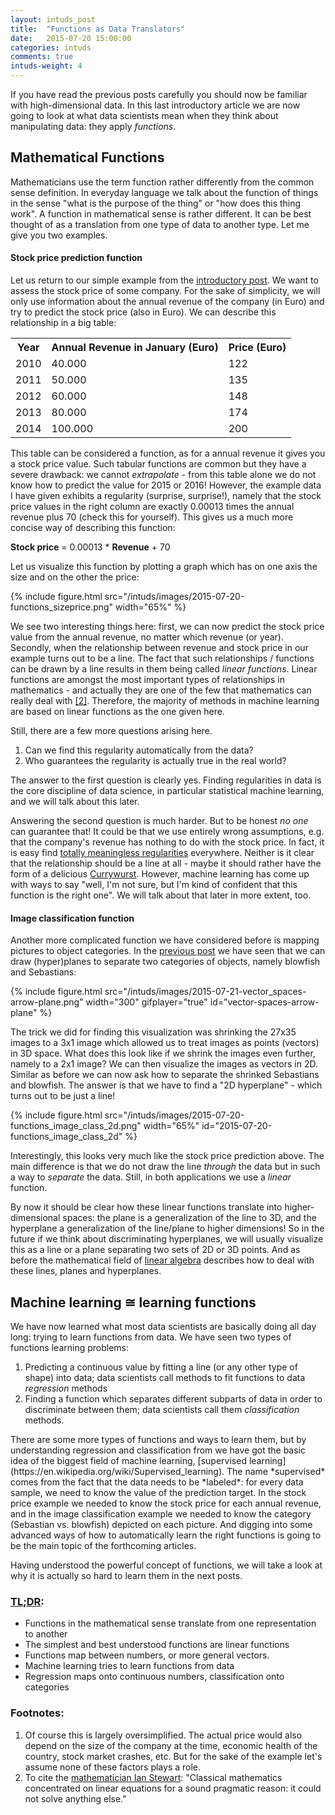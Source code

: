 ```yaml
---
layout: intuds_post
title:  "Functions as Data Translators"
date:   2015-07-20 15:00:00
categories: intuds
comments: true
intuds-weight: 4
---
```


If you have read the previous posts carefully you should now be familiar with high-dimensional data. In this last introductory article we are now going to look at what data scientists mean when they think about manipulating data: they apply *functions*.

## Mathematical Functions

Mathematicians use the term function rather differently from the common sense definition. In everyday language we talk about the function of things in the sense "what is the purpose of the thing" or "how does this thing work". A function in mathematical sense is rather different. It can be best thought of as a translation from one type of data to another type. Let me give you two examples.

#### Stock price prediction function

Let us return to our simple example from the [introductory post](/intuds/2015/07/26/datascience-showoff.html). We want to assess the stock price of some company. For the sake of simplicity, we will only use information about the annual revenue of the company (in Euro) and try to predict the stock price (also in Euro). We can describe this relationship in a big table:

<table class="data-table">
<tr>
<th>Year</th>
<th>Annual Revenue in January (Euro)</th>
<th>Price (Euro)</th>
</tr>
<tr>
<td>2010</td>
<td>40.000</td>
<td>122</td>
</tr>
<tr>
<td>2011</td>
<td>50.000</td>
<td>135</td>
</tr>
<tr>
<td>2012</td>
<td>60.000</td>
<td>148</td>
</tr>
<tr>
<td>2013</td>
<td>80.000</td>
<td>174</td>
</tr>
<tr>
<td>2014</td>
<td>100.000</td>
<td>200</td>
</tr>
</table>

This table can be considered a function, as for a annual revenue it gives you a stock price value.
Such tabular functions are common but they have a severe drawback: we cannot *extrapolate* - from this table alone we do not know how to predict the value for 2015 or 2016! However, the example data I have given exhibits a regularity (surprise, surprise!), namely that the stock price values in the right column are exactly 0.00013 times the annual revenue plus 70 (check this for yourself). This gives us a much more concise way of describing this function:

<div class="pseudoformula">
<b>Stock price</b> = 0.00013 * <b>Revenue</b> + 70
</div>

Let us visualize this function by plotting a graph which has on one axis the size and on the other the price:

{% include figure.html src="/intuds/images/2015-07-20-functions_sizeprice.png" width="65%" %}

We see two interesting things here: first, we can now predict the stock price value from the annual revenue, no matter which revenue (or year). Secondly, when the relationship between revenue and stock price in our example turns out to be a line. The fact that such relationships / functions can be drawn by a line results in them being called *linear functions*. Linear functions  are amongst the most important types of relationships in mathematics - and actually they are one of the few that mathematics can really deal with [[2]](#[2]). Therefore, the majority of methods in machine learning are based on linear functions as the one given here. 
<!-- We will talk about them in more detail in the next article. -->

Still, there are a few more questions arising here. 
<ol>
<li>Can we find this regularity automatically from the data?</li>
<li>Who guarantees the regularity is actually true in the real world?</li>
</ol>
The answer to the first question is clearly yes. Finding regularities in data is the core discipline of data science, in particular statistical machine learning, and we will talk about this later.
<!-- Methods that find regularities by fitting lines (or other shapes) into data are called *regression* methods. -->

Answering the second question is much harder. But to be honest *no one* can guarantee that! It could be that we use entirely wrong assumptions, e.g. that the company's revenue has nothing to do with the stock price. In fact, it is easy find [totally meaningless regularities](http://www.tylervigen.com/spurious-correlations) everywhere. Neither is it clear that the relationship should be a line at all - maybe it should rather have the form of a delicious [Currywurst](https://en.wikipedia.org/wiki/Currywurst#/media/File:Currywurst_%26_Pommes_frites.jpg). 
However, machine learning has come up with ways to say "well, I'm not sure, but I'm kind of confident that this function is the right one". We will talk about that later in more extent, too.

#### Image classification function
Another more complicated function we have considered before is mapping pictures to object categories. In the [previous post](/intuds/2015/07/25/vector-spaces.html) we have seen that we can draw (hyper)planes to separate two categories of objects, namely blowfish and Sebastians:

{% include figure.html src="/intuds/images/2015-07-21-vector_spaces-arrow-plane.png" width="300" gifplayer="true" id="vector-spaces-arrow-plane" %}

The trick we did for finding this visualization was shrinking the 27x35 images to a 3x1 image which allowed us to treat images as points (vectors) in 3D space.
What does this look like if we shrink the images even further, namely to a 2x1 image? We can then visualize the images as vectors in 2D. Similar as before we can now ask how to separate the shrinked Sebastians and blowfish. The answer is that we have to find a "2D hyperplane" - which turns out to be just a line!

{% include figure.html src="/intuds/images/2015-07-20-functions_image_class_2d.png"  width="65%" id="2015-07-20-functions_image_class_2d" %}

Interestingly, this looks very much like the stock price prediction above. The main difference is that we do not draw the line *through* the data but in such a way to *separate* the data. Still, in both applications we use a *linear* function. 

<!--
Therefore, we can down write the Sebastian-vs.-Blowfish discriminator in the following way:
<div class="pseudoformula">
<b>Category = <i>Sebastian</i></b> &nbsp; <b>IF</b> { -0.9 * <b>gray value 1</b> + 0.00013 * <b>gray value 2</b> + 1 } <b> &gt; x </b><br/>
<b>Category = <i>Blowfish</i></b> &nbsp; <b>IF</b> { -0.1 * <b>gray value 1</b> + 0.00013 * <b>gray value 2</b> + 1 } <b> &lt; x </b><br/>
</div>
The expression in 
The two expressions only differ with respect to the &gt; or &lt; after the linear expression.
-->

By now it should be clear how these linear functions translate into higher-dimensional spaces: the plane is a generalization of the line to 3D, and the hyperplane a generalization of the line/plane to higher dimensions! So in the future if we think about discriminating hyperplanes, we will usually visualize this as a line or a plane separating two sets of 2D or 3D points. And as before the mathematical field of [linear algebra](https://en.wikipedia.org/wiki/Linear_algebra) describes how to deal with these lines, planes and hyperplanes. 

<!-- The main difference to the stock price example is that the image classification problem is *multi-dimensional*: we are not mapping from one single number (size of apartment) to another single number (price), but from one *set of numbers* (an image, using an encoding as described in [this article](/intuds/2015/07/19/data-numbers-representations.html)) to another set (the sequence of characters). If you have read the previous article on [vector spaces](/intuds/2015/07/25/vector-spaces.html) you already now how this works: we consider the multi-dimensional data to be a vector in a high-dimensional space. In the same way we define functions on numbers, we can define functions on vectors - and these functions have numbers or again vectors (of the same or different dimensionality) as output [[3]](#[3]). Functions can map vectors to new vectors in the same space (for example, image transformed to new image) or into different spaces (image transformed to text) [[4]](#[4]).  -->

## Machine learning &cong; learning functions

We have now learned what most data scientists are basically doing all day long: trying to learn functions from data. We have seen two types of functions learning problems: 
<ol>
<li>Predicting a continuous value by fitting a line (or any other type of shape) into data; data scientists call methods to fit functions to data <i>regression</i> methods</li>
<li>Finding a function which separates different subparts of data in order to discriminate between them; data scientists call them <i>classification</i> methods. </li>
</ol>
There are some more types of functions and ways to learn them, but by understanding regression and classification from we have got the basic idea of the biggest field of machine learning, [supervised learning](https://en.wikipedia.org/wiki/Supervised_learning). The name *supervised* comes from the fact that the data needs to be *labeled*: for every data sample, we need to know the value of the prediction target. In the stock price example we needed to know the stock price for each annual revenue, and in the image classification example we needed to know the category (Sebastian vs. blowfish) depicted on each picture.
And digging into some advanced ways of how to automatically learn the right functions is going to be the main topic of the forthcoming articles.

<!--To sum up, we have learned that functions translate between data. Input and output data types of a function can be numbers or vectors, of same dimensionality (as in the stock price example: one to one) or of different dimensionality (image classification: many to one), living in the same space (stock price: Euro to Euro) or different spaces (image classification: image to object type). 
-->

Having understood the powerful concept of functions, we will take a look at why it is actually so hard to learn them in the next posts.

### [TL;DR](http://de.urbandictionary.com/define.php?term=tl%3Bdr):
- Functions in the mathematical sense translate from one representation to another
- The simplest and best understood functions are linear functions
- Functions map between numbers, or more general vectors.
- Machine learning tries to learn functions from data
- Regression maps onto continuous numbers, classification onto categories

### <a name="further"></a>Footnotes:
1. <a name="[1]"></a>Of course this is largely oversimplified. The actual price would also depend on the size of the company at the time, economic health of the country, stock market crashes, etc. But for the sake of the example let's assume none of these factors plays a role.
2. <a name="[2]"></a>To cite the [mathematician Ian Stewart](http://books.google.de/books?id=dUhMAQAAQBAJ&pg=PA182&lpg=PA182&dq=Classical+mathematics+concentrated+on+linear+equations+for+a+sound+pragmatic+reason:+it+could+not+solve+anything+else.&source=bl&ots=PuRT666z3D&sig=YBZtoUP_y0siL0RUXfC14keMGe4&hl=de&sa=X&ei=upteVPDfBIysPJChgZgE&ved=0CCsQ6AEwAQ#v=onepage&q=Classical%20mathematics%20concentrated%20on%20linear%20equations%20for%20a%20sound%20pragmatic%20reason%3A%20it%20could%20not%20solve%20anything%20else.&f=false): "Classical mathematics concentrated on linear equations for a sound pragmatic reason: it could not solve anything else."

<!--
3. <a name="[3]"></a>You might remember that in the post on [vector spaces](intuds/2015/07/25/vector-spaces) we mentioned that *linear algebra* is the mathematical discipline taking care of moving or rotating vectors. It is not a coincidence that the term *linear* appears in the title of this field: every possible movement or rotation of objects can be formalized by exactly the same kind of linear functions that we have seen above! Only that they are defined on vectors not on numbers. 
4. <a name="[4]"></a> Indeed, finding a function for the image captioning problem is a very difficult task. Only recently, a [very complicated type of functions](http://karpathy.github.io/2015/05/21/rnn-effectiveness/) has been found which shows promising performance at this task. These functions - called recurrent neural networks - are actually not that different from the linear functions we have just learned above, and we will hopefully cover them at a later point.
-->
